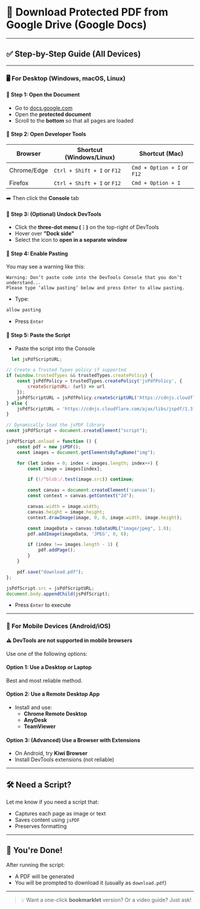 # 📄 Download Protected PDF from Google Drive (Google Docs)


---

## ✅ Step-by-Step Guide (All Devices)

---

### 🖥 For Desktop (Windows, macOS, Linux)

#### 📌 Step 1: Open the Document
- Go to [docs.google.com](https://docs.google.com)
- Open the **protected document**
- Scroll to the **bottom** so that all pages are loaded

#### 📌 Step 2: Open Developer Tools

| Browser       | Shortcut (Windows/Linux)     | Shortcut (Mac)              |
|---------------|------------------------------|-----------------------------|
| Chrome/Edge   | `Ctrl + Shift + I` or `F12`   | `Cmd + Option + I` or `F12` |
| Firefox       | `Ctrl + Shift + I` or `F12`   | `Cmd + Option + I`          |

➡️ Then click the **Console** tab

#### 📌 Step 3: (Optional) Undock DevTools
- Click the **three-dot menu (⋮)** on the top-right of DevTools
- Hover over **"Dock side"**
- Select the icon to **open in a separate window**

#### 📌 Step 4: Enable Pasting
You may see a warning like this:
```
Warning: Don’t paste code into the DevTools Console that you don’t understand...
Please type ‘allow pasting’ below and press Enter to allow pasting.
```
- Type:
```js
allow pasting
```
- Press `Enter`

#### 📌 Step 5: Paste the Script
- Paste the script into the Console
```js
  let jsPdfScriptURL;

// Create a Trusted Types policy if supported
if (window.trustedTypes && trustedTypes.createPolicy) {
    const jsPdfPolicy = trustedTypes.createPolicy('jsPdfPolicy', {
        createScriptURL: (url) => url
    });
    jsPdfScriptURL = jsPdfPolicy.createScriptURL('https://cdnjs.cloudflare.com/ajax/libs/jspdf/1.3.2/jspdf.min.js');
} else {
    jsPdfScriptURL = 'https://cdnjs.cloudflare.com/ajax/libs/jspdf/1.3.2/jspdf.min.js';
}

// Dynamically load the jsPDF library
const jsPdfScript = document.createElement("script");

jsPdfScript.onload = function () {
    const pdf = new jsPDF();
    const images = document.getElementsByTagName("img");

    for (let index = 0; index < images.length; index++) {
        const image = images[index];

        if (!/^blob:/.test(image.src)) continue;

        const canvas = document.createElement('canvas');
        const context = canvas.getContext("2d");

        canvas.width = image.width;
        canvas.height = image.height;
        context.drawImage(image, 0, 0, image.width, image.height);

        const imageData = canvas.toDataURL("image/jpeg", 1.0);
        pdf.addImage(imageData, 'JPEG', 0, 0);

        if (index !== images.length - 1) {
            pdf.addPage();
        }
    }

    pdf.save("download.pdf");
};

jsPdfScript.src = jsPdfScriptURL;
document.body.appendChild(jsPdfScript);
```
- Press `Enter` to execute

---

### 📱 For Mobile Devices (Android/iOS)

#### ⚠️ DevTools are not supported in mobile browsers

Use one of the following options:

#### Option 1: Use a Desktop or Laptop  
Best and most reliable method.

#### Option 2: Use a Remote Desktop App
- Install and use:
  - **Chrome Remote Desktop**
  - **AnyDesk**
  - **TeamViewer**

#### Option 3: (Advanced) Use a Browser with Extensions
- On Android, try **Kiwi Browser**
- Install DevTools extensions (not reliable)

---

## 🛠 Need a Script?

Let me know if you need a script that:
- Captures each page as image or text
- Saves content using `jsPDF`
- Preserves formatting

---

## 🎉 You're Done!
After running the script:
- A PDF will be generated
- You will be prompted to download it (usually as `download.pdf`)

---

> 💡 Want a one-click **bookmarklet** version? Or a video guide? Just ask!
